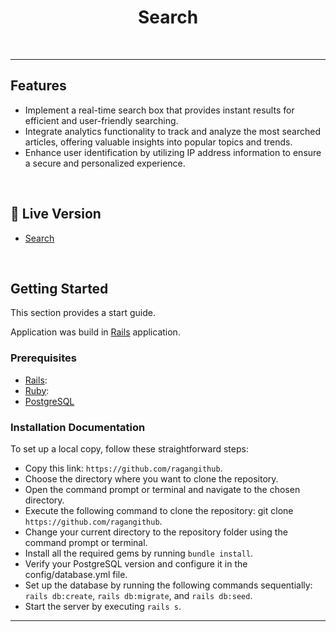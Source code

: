 <p align="center">
  <h1 align="center"> Search
 </h1>
  
<br>

 <hr>

## Features

- Implement a real-time search box that provides instant results for efficient and user-friendly searching.
- Integrate analytics functionality to track and analyze the most searched articles, offering valuable insights into popular topics and trends.
- Enhance user identification by utilizing IP address information to ensure a secure and personalized experience.

<br>

## 🚀 Live Version <a name="live-demo"></a>

- [Search](https://search-t5m5.onrender.com)

<br>

## Getting Started

This section provides a start guide.

Application was build in [Rails](https://rubyonrails.org/) application.

### Prerequisites

- [Rails](https://yarnpkg.com/):
- [Ruby](https://www.ruby-lang.org/en/):
- [PostgreSQL](https://www.postgresql.org/)

### Installation Documentation

To set up a local copy, follow these straightforward steps:

- Copy this link: `https://github.com/ragangithub`.
- Choose the directory where you want to clone the repository.
- Open the command prompt or terminal and navigate to the chosen directory.
- Execute the following command to clone the repository: git clone `https://github.com/ragangithub`.
- Change your current directory to the repository folder using the command prompt or terminal.
- Install all the required gems by running `bundle install`.
- Verify your PostgreSQL version and configure it in the config/database.yml file.
- Set up the database by running the following commands sequentially: `rails db:create`, `rails db:migrate`, and `rails db:seed`.
- Start the server by executing `rails s`.

<hr>
